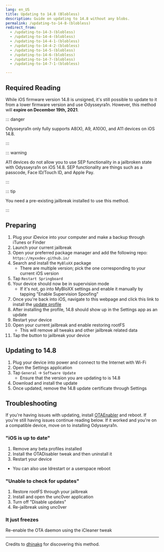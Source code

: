 ```yaml
---
lang: en_US
title: Updating to 14.8 (Blobless)
description: Guide on updating to 14.8 without any blobs.
permalink: /updating-to-14-8-(blobless)
redirect_from:
  - /updating-to-14-3-(blobless)
  - /updating-to-14-4-(blobless)
  - /updating-to-14-4-1-(blobless)
  - /updating-to-14-4-2-(blobless)
  - /updating-to-14-5-(blobless)
  - /updating-to-14-6-(blobless)
  - /updating-to-14-7-(blobless)
  - /updating-to-14-7-1-(blobless)

---
```


## Required Reading

While iOS firmware version 14.8 is unsigned, it's still possible to update to it from a lower firmware version and use Odysseyra1n. However, this method will **expire on December 19th, 2021**.

::: danger

Odysseyra1n only fully supports A8(X), A9, A10(X), and A11 devices on iOS 14.8.

:::

::: warning

A11 devices do not allow you to use SEP functionality in a jailbroken state with Odysseyra1n on iOS 14.8. SEP functionality are things such as a passcode, Face ID/Touch ID, and Apple Pay.

:::

::: tip

You need a pre-existing jailbreak installed to use this method.

:::

## Preparing

1. Plug your iDevice into your computer and make a backup through iTunes or Finder
1. Launch your current jailbreak
1. Open your preferred package manager and add the following repo: `https://myxxdev.github.io/`
1. Search and install the `MyBloXX` package
    - There are multiple version; pick the one corresponding to your current iOS version
1. Tap `Restart Springboard`
1. Your device should now be in supervision mode
    - If it's not, go into MyBloXX settings and enable it manually by tapping "Enable Supervision Spoofing"
1. Once you're back into iOS, navigate to this webpage and click this link to install the [update profile](https://cdn.discordapp.com/attachments/688122358107603013/829323445200355359/90_Day_Delay.mobileconfig)
1. After installing the profile, 14.8 should show up in the Settings app as an update
1. Restart your device
1. Open your current jailbreak and enable restoring rootFS
    - This will remove all tweaks and other jailbreak related data
1. Tap the button to jailbreak your device

## Updating to 14.8

1. Plug your device into power and connect to the Internet with Wi-Fi
1. Open the Settings application
1. Tap `General` -> `Software Update`
    - Ensure that the version you are updating to is 14.8
1. Download and install the update
1. Once updated, remove the 14.8 update certificate through Settings

## Troubleshooting

If you're having issues with updating, install [OTAEnabler](https://repo.cadoth.net/) and reboot. If you're still having issues continue reading below. If it worked and you're on a compatible device, move on to <router-link to="/installing-odysseyra1n">installing Odysseyra1n</router-link>.

### "iOS is up to date"

1. Remove any beta profiles installed
1. Install the OTADisabler tweak and then uninstall it
1. Restart your device
  - You can also use ldrestart or a userspace reboot

### "Unable to check for updates"

1. Restore rootFS through your jailbreak
1. Install and open the <router-link to="/installing-unc0ver">unc0ver</router-link> application
1. Turn off "Disable updates"
1. Re-jailbreak using unc0ver

### It just freezes

Re-enable the OTA daemon using the iCleaner tweak

---

Credits to [dhinakg](https://github.com/dhinakg/) for discovering this method.
